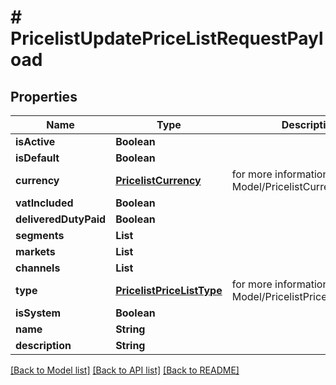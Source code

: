# # PricelistUpdatePriceListRequestPayload


## Properties 


Name | Type | Description | Notes
------------ | ------------- | ------------- | -------------
**isActive**| **Boolean** |   | [optional]
**isDefault**| **Boolean** |   | [optional]
**currency**| [**PricelistCurrency**](PricelistCurrency.md) |  for more information please, see Model/PricelistCurrency.php  | [optional] [default to PricelistCurrency.XXX]
**vatIncluded**| **Boolean** |   | [optional]
**deliveredDutyPaid**| **Boolean** |   | [optional]
**segments**| **List<String>** |   | [optional]
**markets**| **List<String>** |   | [optional]
**channels**| **List<String>** |   | [optional]
**type**| [**PricelistPriceListType**](PricelistPriceListType.md) |  for more information please, see Model/PricelistPriceListType.php  | [optional] [default to PricelistPriceListType.UNKNOWN]
**isSystem**| **Boolean** |   | [optional]
**name**| **String** |   | [optional]
**description**| **String** |   | [optional]


[[Back to Model list]](../../README.md#models) [[Back to API list]](../../README.md#endpoints) [[Back to README]](../../README.md)

